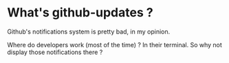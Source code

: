 # What's github-updates ?

Github's notifications system is pretty bad, in my opinion.

Where do developers work (most of the time) ? In their terminal. So why not display those notifications there ?
